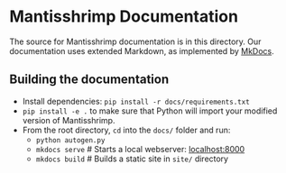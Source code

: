 # Mantisshrimp Documentation

The source for Mantisshrimp documentation is in this directory.
Our documentation uses extended Markdown, as implemented by [MkDocs](http://mkdocs.org).

## Building the documentation

- Install dependencies: `pip install -r docs/requirements.txt`
- `pip install -e .` to make sure that Python will import your modified version of Mantisshrimp.
- From the root directory, `cd` into the `docs/` folder and run:
    - `python autogen.py`
    - `mkdocs serve`    # Starts a local webserver:  [localhost:8000](http://localhost:8000)
    - `mkdocs build`    # Builds a static site in `site/` directory
